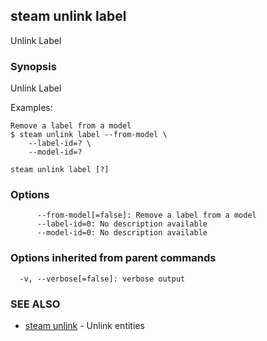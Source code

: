 ## steam unlink label

Unlink Label

### Synopsis


Unlink Label

Examples:

    Remove a label from a model
    $ steam unlink label --from-model \
        --label-id=? \
        --model-id=?

```
steam unlink label [?]
```

### Options

```
      --from-model[=false]: Remove a label from a model
      --label-id=0: No description available
      --model-id=0: No description available
```

### Options inherited from parent commands

```
  -v, --verbose[=false]: verbose output
```

### SEE ALSO
* [steam unlink](steam_unlink.md)	 - Unlink entities

